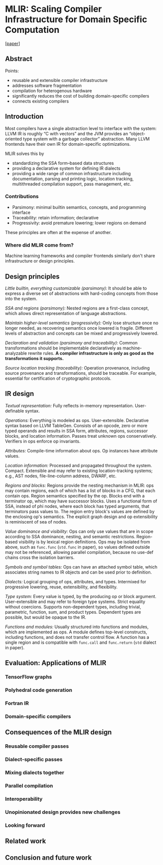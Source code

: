 # MLIR: Scaling Compiler Infrastructure for Domain Specific Computation

[[paper](https://ieeexplore.ieee.org/abstract/document/9370308)]

## Abstract

Points:
- reusable and extensible compiler infrastructure
- addresses software fragmentation
- compilation for heterogenous hardware
- significantly reduces the cost of building domain-specific compilers
- connects existing compilers

## Introduction

Most compilers have a single abstraction level to interface with the system:
LLVM IR is roughly “C with vectors” and the JVM provides an “object-oriented
type system with a garbage collector” abstraction. Many LLVM frontends have
their own IR for domain-specific optimizations.

MLIR solves this by
- standardizing the SSA form–based data structures
- providing a declarative system for defining IR dialects
- providing a wide range of common infrastructure including documentation,
  parsing and printing logic, location tracking, multithreaded compilation
  support, pass management, etc.

### Contributions

- Parsimony: minimal builtin semantics, concepts, and programming interface
- Traceability: retain information; declarative
- Progressivity: avoid premature lowering; lower regions on demand

These principles are often at the expense of another.

### Where did MLIR come from?

Machine learning frameworks and compiler frontends similarly don't share
infrastructure or design principles.

## Design principles

*Little builtin, everything customizable (parsimony):* It should be able to
express a diverse set of abstractions with hard-coding concepts from those into
the system.

*SSA and regions (parsimony):* Nested regions are a first-class concept, which
allows direct representation of language abstractions.

*Maintain higher-level semantics (progressivity):* Only lose structure once no
longer needed, as recovering semantics once lowered is fragile. Different levels
of abstraction and concepts can be mixed and progressively lowered.

*Declaration and validation (parsimony and traceability):* Common
transformations should be implementable declaratively as machine-analyzable
rewrite rules. **A compiler infrastructure is only as good as the
transformations it supports.**

*Source location tracking (traceability):* Operation provenance, including
source provenance and transformations, should be traceable. For example,
essential for certification of cryptographic protocols.

## IR design

*Textual representation:* Fully reflects in-memory representation.
User-definable syntax.

*Operations:* Everything is modeled as ops. User-extensible. Declarative syntax
based on LLVM TableGen. Consists of an opcode, zero or more typed operands and
results in SSA form, attributes, regions, successor blocks, and location
information. Passes treat unknown ops conservatively. Verifiers in ops enforce
op invariants.

*Attributes:* Compile-time information about ops. Op instances have attribute
values.

*Location information:* Processed and propagated throughout the system. Compact.
Extensible and may refer to existing location-tracking systems; e.g., AST nodes,
file-line-column address, DWARF, etc.

*Regions and blocks:* Regions provide the nesting mechanism in MLIR: ops may
contain regions, each of which has a list of blocks in a CFG, that each contain
ops. Region semantics specified by the op. Blocks end with a terminator op,
which may have successor blocks. Uses a functional form of SSA, instead of phi
nodes, where each block has typed arguments, that terminators pass values to.
The region entry block's values are defined by the enclosing op's semantics. The
explicit graph design and op extensibility is reminiscent of sea of nodes.

*Value dominance and visibility:* Ops can only use values that are in scope
according to SSA dominance, nesting, and semantic restrictions. Region-based
visibility is by lexical region definitions. Ops may be isolated from above,
such as `func.func` (`std.func` in paper), so values defined outside may not be
referenced, allowing parallel compilation, because no use-def chains cross the
isolation barriers.

*Symbols and symbol tables:* Ops can have an attached symbol table, which
associates string names to IR objects and can be used prior to definition.

*Dialects:* Logical grouping of ops, attributes, and types. Intermixed for
progressive lowering, reuse, extensibility, and flexibility.

*Type system:* Every value is typed, by the producing op or block argument.
User-extensible and may refer to foreign type systems. Strict equality without
coercions. Supports non-dependent types, including trivial, parametric,
function, sum, and product types. Dependent types are possible, but would be
opaque to the IR.

*Functions and modules:* Usually structured into functions and modules, which
are implemented as ops. A module defines top-level constructs, including
functions, and does not transfer control flow. A function has a single region
and is compatible with `func.call` and `func.return` (`std` dialect in paper).

## Evaluation: Applications of MLIR

### TensorFlow graphs

### Polyhedral code generation

### Fortran IR

### Domain-specific compilers

## Consequences of the MLIR design

### Reusable compiler passes

### Dialect-specific passes

### Mixing dialects together

### Parallel compilation

### Interoperability

### Unopinionated design provides new challenges

### Looking forward

## Related work

## Conclusion and future work
